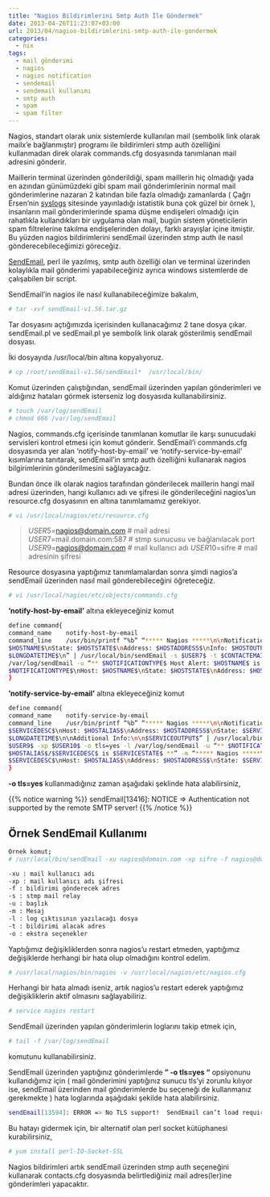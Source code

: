 ```yaml
---
title: "Nagios Bildirimlerini Smtp Auth İle Göndermek"
date: 2013-04-26T11:23:07+03:00
url: 2013/04/nagios-bildirimlerini-smtp-auth-ile-gondermek
categories:
  - nix
tags:
  - mail gönderimi
  - nagios
  - nagios notification
  - sendemail
  - sendemail kullanımı
  - smtp auth
  - spam
  - spam filter
---
```

Nagios, standart olarak unix sistemlerde kullanılan mail (sembolik link olarak mailx’e bağlanmıştır)  programı ile bildirimleri stmp auth özelliğini kullanmadan direk olarak commands.cfg dosyasında tanımlanan mail adresini gönderir.

Maillerin terminal üzerinden gönderildiği, spam maillerin hiç olmadığı yada en azından günümüzdeki gibi spam mail gönderimlerinin normal mail gönderimlerine nazaran 2 katından bile fazla olmadığı zamanlarda ( Çağrı Ersen’nin [syslogs](http://www.syslogs.org/2011-2013-araligina-ait-spam-e-posta-istatistikleri/) sitesinde yayınladığı istatistik buna çok güzel bir örnek ), insanların mail gönderimlerinde spama düşme endişeleri olmadığı için rahatlıkla kullandıkları bir uygulama olan mail, bugün  sistem yöneticilerin spam filtrelerine takılma endişelerinden dolayı, farklı arayışlar içine itmiştir. Bu yüzden nagios bildirimlerini sendEmail üzerinden stmp auth ile nasıl gönderecebileceğimizi göreceğiz.

[SendEmail](http://caspian.dotconf.net/menu/Software/SendEmail/#about), perl ile yazılmış, smtp auth özelliği olan ve terminal üzerinden kolaylıkla mail gönderimi yapabileceğiniz ayrıca windows sistemlerde de çalışabilen bir script.

SendEmail’in nagios ile nasıl kullanabileceğimize bakalım,

```sh
# tar -xvf sendEmail-v1.56.tar.gz
```

Tar dosyasını açtığımızda içerisinden kullanacağımız 2 tane dosya çıkar. sendEmail.pl ve sedEmail.pl ye sembolik link olarak gösterilmiş sendEmail dosyası.

İki dosyayıda /usr/local/bin altına kopyalıyoruz.

```sh
# cp /root/sendEmail-v1.56/sendEmail*  /usr/local/bin/
```

Komut üzerinden çalıştığından, sendEmail üzerinden yapılan gönderimleri ve aldığınız hataları görmek isterseniz log dosyasıda kullanabilirsiniz.

```sh
# touch /var/log/sendEmail
# chmod 666 /var/log/sendEmail
```
Nagios, commands.cfg içerisinde tanımlanan komutlar ile karşı sunucudaki servisleri kontrol etmesi için komut gönderir. SendEmail’i commands.cfg dosyasında yer alan ‘notify-host-by-email’ ve ‘notify-service-by-email’ kısımlarına tanıtarak, sendEmail’in smtp auth özelliğini kullanarak nagios bilgirimlerinin gönderilmesini sağlayacağız.

Bundan önce ilk olarak nagios tarafından gönderilecek maillerin hangi mail adresi üzerinden, hangi kullanıcı adı ve şifresi ile gönderileceğini nagios’un resource.cfg dosyasının en altına  tanımlamamız gerekiyor.

```sh
# vi /usr/local/nagios/etc/resource.cfg
```

> $USER5$=nagios@domain.com  # mail adresi
> $USER7$=mail.domain.com:587 # stmp sunucusu ve bağlanılacak port
> $USER9$=nagios@domain.com  # mail kullanıcı adı
> $USER10$=sifre                   # mail adresinin şifresi

Resource dosyasına yaptığımız tanımlamalardan sonra şimdi nagios’a sendEmail üzerinden nasıl mail gönderebileceğini öğreteceğiz.

```sh
# vi /usr/local/nagios/etc/objects/commands.cfg
```

**’notify-host-by-email’** altına ekleyeceğiniz komut
```sh
define command{
command_name    notify-host-by-email
command_line    /usr/bin/printf “%b” “***** Nagios *****\n\nNotification Type: $NOTIFICATIONTYPE$\nHost:
$HOSTNAME$\nState: $HOSTSTATE$\nAddress: $HOSTADDRESS$\nInfo: $HOSTOUTPUT$\n\nDate/Time:
$LONGDATETIME$\n” | /usr/local/bin/sendEmail -s $USER7$ -t $CONTACTEMAIL$ -f $USER5$ -xu $USER9$ -xp $USER10$ -o tls=yes -l
/var/log/sendEmail -u “** $NOTIFICATIONTYPE$ Host Alert: $HOSTNAME$ is $HOSTSTATE$ **” -m “***** Nagios *****\n\nNotification Type:
$NOTIFICATIONTYPE$\nHost: $HOSTNAME$\nState: $HOSTSTATE$\nAddress: $HOSTADDRESS$\nInfo: $HOSTOUTPUT$\\nDate/Time:$LONGDATETIME$\n”
}
```
**’notify-service-by-email’** altına ekleyeceğiniz komut
```sh
define command{
command_name    notify-service-by-email
command_line    /usr/bin/printf “%b” “***** Nagios *****\n\nNotification Type: $NOTIFICATIONTYPE$\n\nService:
$SERVICEDESC$\nHost: $HOSTALIAS$\nAddress: $HOSTADDRESS$\nState: $SERVICESTATE$\n\nDate/Time:
$LONGDATETIME$\n\nAdditional Info:\n\n$SERVICEOUTPUT$” | /usr/local/bin/sendEmail -s $USER7$ -t $CONTACTEMAIL$ -f $USER5$ -xu
$USER9$ -xp $USER10$ -o tls=yes -l /var/log/sendEmail -u “** $NOTIFICATIONTYPE$ Service Alert:
$HOSTALIAS$/$SERVICEDESC$ is $SERVICESTATE$ **” -m “***** Nagios *****\n\nNotification Type: $NOTIFICATIONTYPE$\n\nService:
$SERVICEDESC$\nHost: $HOSTALIAS$\nAddress: $HOSTADDRESS$\nState: $SERVICESTATE$\n\nDate/Time: $LONGDATETIME$\n\nAdditional Info:\n\n$SERVICEOUTPUT$”
}
```

**-o tls=yes** kullanmadığınız zaman aşağıdaki şeklinde hata alabilirsiniz,

{{% notice warning %}}
sendEmail[13416]: NOTICE => Authentication not supported by the remote SMTP server!
{{% /notice %}}

## Örnek SendEmail Kullanımı
```sh
Örnek komut;
# /usr/local/bin/sendEmail -xu nagios@domain.com -xp sifre -f nagios@domain.com -s mail.domain.com:587 -u “UYARI!!” -m “CPU kullanımı arttı” -l /var/log/sendEmail -t admin@domain.com -o tls=yes

-xu : mail kullanıcı adı
-xp : mail kullanıcı adı şifresi
-f : bildirimi gönderecek adres
-s : stmp mail relay
-u : başlık
-m : Mesaj
-l : log çıktısının yazılacağı dosya
-t : bildirimi alacak adres
-o : ekstra seçenekler
```

Yaptığımız değişikliklerden sonra nagios’u restart etmeden, yaptığımız değişiklerde herhangi bir hata olup olmadığını kontrol edelim.

```sh
# /usr/local/nagios/bin/nagios -v /usr/local/nagios/etc/nagios.cfg
```
Herhangi bir hata almadı iseniz, artık nagios’u restart ederek yaptığımız değişikliklerin aktif olmasını sağlayabiliriz.

```sh
# service nagios restart
```
SendEmail üzerinden yapılan gönderimlerin loglarını takip etmek için,

```sh
# tail -f /var/log/sendEmail
```
komutunu kullanabilirsiniz.

SendEmail üzerinden yaptığınız gönderimlerde **” -o tls=yes “**  opsiyonunu kullandığımız için ( mail gönderimini yaptığınız sunucu tls’yi zorunlu kılıyor ise, sendEmail üzerinden mail gönderimlerde bu seçeneği de kullanmanız gerekmekte ) hata loglarında aşağıdaki şekilde hata alabilirsiniz.

```sh
sendEmail[13594]: ERROR => No TLS support!  SendEmail can’t load required libraries. (try installing Net::SSLeay and IO::Socket::SSL)
```

Bu hatayı gidermek için, bir alternatif olan perl socket kütüphanesi kurabilirsiniz,

```sh
# yum install perl-IO-Socket-SSL
```

Nagios bildirimleri artık sendEmail üzerinden stmp auth seçeneğini kullanarak contacts.cfg dosyasında belirtlediğiniz mail adres(ler)ine gönderimleri yapacaktır.


